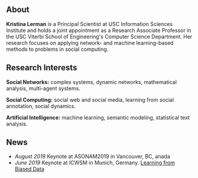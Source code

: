 ## About
**Kristina Lerman** is a Principal Scientist at USC Information Sciences Institute and holds a joint appointment as a Research Associate Professor in the USC Viterbi School of Engineering's Computer Science Department. Her research focuses on applying network- and machine learning-based methods to problems in social computing.

## Research Interests
**Social Networks:** complex systems, dynamic networks, mathematical analysis, multi-agent systems.	 

**Social Computing:** social web and social media, learning from social annotation, social dynamics.	 

**Artificial Intelligence:** machine learning, semantic modeling, statistical text analysis.


## News
- _August 2019_ Keynote at ASONAM2019 in Vancouver, BC, anada
- _June 2019_ Keynote at ICWSM in Munich, Germany. [Learning from Biased Data](url)
